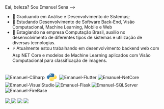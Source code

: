 Eai,  beleza?   Sou Emanuel Sena -->

- 🔭 Graduando em Análise e Desenvolvimento de Sistemas;
- 🌱 Estudando Desenvolvimento de Software Back-End, Visão Computacional, Machine Learning,  Mobile e Web
- 🧠 Estagiando na empresa Computação Brasil, auxilio no desenvolvimento de diferentes tipos de sistemas e utilização de diversas tecnologias.
- ⚡ Atualmente estou trabalhando em desenvolvimento backend web com Asp NET Core e modelos de Machine Learning aplicados com Visão Computacional para classificação de imagens.





<div style="display: inline_block"><br>



  <img align="center" alt="Emanuel-CSharp" height="30" width="40" src="https://cdn.jsdelivr.net/gh/devicons/devicon/icons/csharp/csharp-original.svg">
  <img align="center" alt="Emanuel-Python" height="30" width="40" src="https://raw.githubusercontent.com/devicons/devicon/master/icons/python/python-original.svg">
  <img align="center" alt="Emanuel-Flutter" height="30" width="40" src="https://cdn.jsdelivr.net/gh/devicons/devicon/icons/flutter/flutter-original.svg" />
  <img align="center" alt="Emanuel-NetCore" height="30" width="40"  src="https://cdn.jsdelivr.net/gh/devicons/devicon/icons/dotnetcore/dotnetcore-original.svg" />
  <img align="center" alt="Emanuel-VisualStudio" height="30" width="40" src="https://cdn.jsdelivr.net/gh/devicons/devicon/icons/visualstudio/visualstudio-plain.svg" />
  <img align="center" alt="Emanuel-Flask" height="30" width="40" src="https://cdn.jsdelivr.net/gh/devicons/devicon/icons/flask/flask-original.svg">
  <img align="center" alt="Emanuel-SQLServer"height="30"width="40"src="https://cdn.jsdelivr.net/gh/devicons/devicon/icons/microsoftsqlserver/microsoftsqlserver-plain-wordmark.svg" />
  <img align="center" alt="Emanuel-FireBase" height="30" width="40" src="https://cdn.jsdelivr.net/gh/devicons/devicon/icons/firebase/firebase-plain-wordmark.svg">

          
</div>

<div style="display: inline_block"><br> 
 <a href="https://www.tiktok.com/@_emanuelsena" target="_blank"><img src=https://img.shields.io/badge/TikTok-000000?style=for-the-badge&logo=tiktok&logoColor=white>
 <a href="https://instagram.com/_emanuelsena_" target="_blank"><img src="https://img.shields.io/badge/-Instagram-%23E4405F?style=for-the-badge&logo=instagram&logoColor=white" target="_blank"></a>
 <a href = "mailto:senamanu.ms@gmail.com"><img src="https://img.shields.io/badge/-Gmail-%23333?style=for-the-badge&logo=gmail&logoColor=white" target="_blank"></a>
 <a href="https://www.linkedin.com/in/emanuel-sena-089754240/" target="_blank"><img src="https://img.shields.io/badge/-LinkedIn-%230077B5?style=for-the-badge&logo=linkedin&logoColor=white" target="_blank"></a> 
</div>
